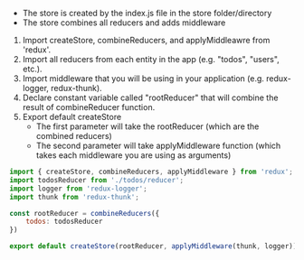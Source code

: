 * The store is created by the index.js file in the store folder/directory
* The store combines all reducers and adds middleware

1. Import createStore, combineReducers, and applyMiddleawre from 'redux'.
2. Import all reducers from each entity in the app (e.g. "todos", "users", etc.).
3. Import middleware that you will be using in your application (e.g. redux-logger, redux-thunk).
4. Declare constant variable called "rootReducer" that will combine the result of combineReducer function.
5. Export default createStore
    * The first parameter will take the rootReducer (which are the combined reducers)
    * The second parameter will take applyMiddleware function (which takes each middleware you are using as arguments)

```js
import { createStore, combineReducers, applyMiddleware } from 'redux';
import todosReducer from './todos/reducer';
import logger from 'redux-logger';
import thunk from 'redux-thunk';

const rootReducer = combineReducers({
    todos: todosReducer
})

export default createStore(rootReducer, applyMiddleware(thunk, logger));
```